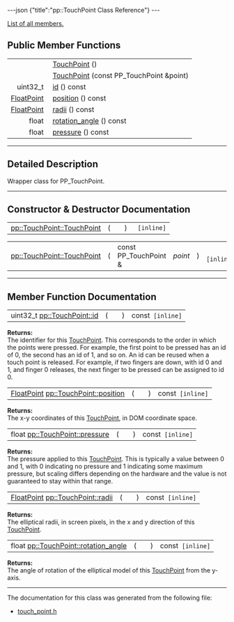 ---json {"title":"pp::TouchPoint Class Reference"} ---

[List of all members.](/docs/native-client/pepper_beta/cpp/classpp_1_1_touch_point-members/)

Public Member Functions
-----------------------

<table><tbody><tr class="odd"><td style="text-align: right;"> </td><td><a href="/docs/native-client/pepper_beta/cpp/classpp_1_1_touch_point#a76b04de6cd756e80d3b039988faed697" class="el">TouchPoint</a> ()</td></tr><tr class="even"><td style="text-align: right;"> </td><td><a href="/docs/native-client/pepper_beta/cpp/classpp_1_1_touch_point#affadca4389137e288a0a9a53019a2211" class="el">TouchPoint</a> (const PP_TouchPoint &amp;point)</td></tr><tr class="odd"><td style="text-align: right;">uint32_t </td><td><a href="/docs/native-client/pepper_beta/cpp/classpp_1_1_touch_point#a9bc0e1ce3579b52927da1104646b994b" class="el">id</a> () const</td></tr><tr class="even"><td style="text-align: right;"><a href="/docs/native-client/pepper_beta/cpp/classpp_1_1_float_point/" class="el">FloatPoint</a> </td><td><a href="/docs/native-client/pepper_beta/cpp/classpp_1_1_touch_point#aa4a407b747e9c523844eba4aaf861773" class="el">position</a> () const</td></tr><tr class="odd"><td style="text-align: right;"><a href="/docs/native-client/pepper_beta/cpp/classpp_1_1_float_point/" class="el">FloatPoint</a> </td><td><a href="/docs/native-client/pepper_beta/cpp/classpp_1_1_touch_point#a92f3376a9db010e20bed4a5fe3e42f0f" class="el">radii</a> () const</td></tr><tr class="even"><td style="text-align: right;">float </td><td><a href="/docs/native-client/pepper_beta/cpp/classpp_1_1_touch_point#a82c6f0f579e30d37d0f14cdbb3ca9177" class="el">rotation_angle</a> () const</td></tr><tr class="odd"><td style="text-align: right;">float </td><td><a href="/docs/native-client/pepper_beta/cpp/classpp_1_1_touch_point#a4e09d5e4a892da9f6b32c9986a25376c" class="el">pressure</a> () const</td></tr></tbody></table>

------------------------------------------------------------------------

<span id="details" class="anchor" style="margin: 0;"></span>

Detailed Description
--------------------

Wrapper class for PP\_TouchPoint.

------------------------------------------------------------------------

Constructor & Destructor Documentation
--------------------------------------

<span id="a76b04de6cd756e80d3b039988faed697" class="anchor" style="margin: 0;"></span>

<table><tbody><tr class="odd"><td><a href="/docs/native-client/pepper_beta/cpp/classpp_1_1_touch_point#a76b04de6cd756e80d3b039988faed697" class="el">pp::TouchPoint::TouchPoint</a></td><td>(</td><td></td><td>)</td><td><code> [inline]</code></td></tr></tbody></table>

<span id="affadca4389137e288a0a9a53019a2211" class="anchor" style="margin: 0;"></span>

<table><tbody><tr class="odd"><td><a href="/docs/native-client/pepper_beta/cpp/classpp_1_1_touch_point#a76b04de6cd756e80d3b039988faed697" class="el">pp::TouchPoint::TouchPoint</a></td><td>(</td><td>const PP_TouchPoint &amp; </td><td><em>point</em></td><td>)</td><td><code> [inline]</code></td></tr></tbody></table>

------------------------------------------------------------------------

Member Function Documentation
-----------------------------

<span id="a9bc0e1ce3579b52927da1104646b994b" class="anchor" style="margin: 0;"></span>

<table><tbody><tr class="odd"><td>uint32_t <a href="/docs/native-client/pepper_beta/cpp/classpp_1_1_touch_point#a9bc0e1ce3579b52927da1104646b994b" class="el">pp::TouchPoint::id</a></td><td>(</td><td></td><td>)</td><td>const<code> [inline]</code></td></tr></tbody></table>

**Returns:**  
The identifier for this <a href="/docs/native-client/pepper_beta/cpp/classpp_1_1_touch_point/" class="el" title="Wrapper class for PP_TouchPoint.">TouchPoint</a>. This corresponds to the order in which the points were pressed. For example, the first point to be pressed has an id of 0, the second has an id of 1, and so on. An id can be reused when a touch point is released. For example, if two fingers are down, with id 0 and 1, and finger 0 releases, the next finger to be pressed can be assigned to id 0.

<span id="aa4a407b747e9c523844eba4aaf861773" class="anchor" style="margin: 0;"></span>

<table><tbody><tr class="odd"><td><a href="/docs/native-client/pepper_beta/cpp/classpp_1_1_float_point/" class="el">FloatPoint</a> <a href="/docs/native-client/pepper_beta/cpp/classpp_1_1_touch_point#aa4a407b747e9c523844eba4aaf861773" class="el">pp::TouchPoint::position</a></td><td>(</td><td></td><td>)</td><td>const<code> [inline]</code></td></tr></tbody></table>

**Returns:**  
The x-y coordinates of this <a href="/docs/native-client/pepper_beta/cpp/classpp_1_1_touch_point/" class="el" title="Wrapper class for PP_TouchPoint.">TouchPoint</a>, in DOM coordinate space.

<span id="a4e09d5e4a892da9f6b32c9986a25376c" class="anchor" style="margin: 0;"></span>

<table><tbody><tr class="odd"><td>float <a href="/docs/native-client/pepper_beta/cpp/classpp_1_1_touch_point#a4e09d5e4a892da9f6b32c9986a25376c" class="el">pp::TouchPoint::pressure</a></td><td>(</td><td></td><td>)</td><td>const<code> [inline]</code></td></tr></tbody></table>

**Returns:**  
The pressure applied to this <a href="/docs/native-client/pepper_beta/cpp/classpp_1_1_touch_point/" class="el" title="Wrapper class for PP_TouchPoint.">TouchPoint</a>. This is typically a value between 0 and 1, with 0 indicating no pressure and 1 indicating some maximum pressure, but scaling differs depending on the hardware and the value is not guaranteed to stay within that range.

<span id="a92f3376a9db010e20bed4a5fe3e42f0f" class="anchor" style="margin: 0;"></span>

<table><tbody><tr class="odd"><td><a href="/docs/native-client/pepper_beta/cpp/classpp_1_1_float_point/" class="el">FloatPoint</a> <a href="/docs/native-client/pepper_beta/cpp/classpp_1_1_touch_point#a92f3376a9db010e20bed4a5fe3e42f0f" class="el">pp::TouchPoint::radii</a></td><td>(</td><td></td><td>)</td><td>const<code> [inline]</code></td></tr></tbody></table>

**Returns:**  
The elliptical radii, in screen pixels, in the x and y direction of this <a href="/docs/native-client/pepper_beta/cpp/classpp_1_1_touch_point/" class="el" title="Wrapper class for PP_TouchPoint.">TouchPoint</a>.

<span id="a82c6f0f579e30d37d0f14cdbb3ca9177" class="anchor" style="margin: 0;"></span>

<table><tbody><tr class="odd"><td>float <a href="/docs/native-client/pepper_beta/cpp/classpp_1_1_touch_point#a82c6f0f579e30d37d0f14cdbb3ca9177" class="el">pp::TouchPoint::rotation_angle</a></td><td>(</td><td></td><td>)</td><td>const<code> [inline]</code></td></tr></tbody></table>

**Returns:**  
The angle of rotation of the elliptical model of this <a href="/docs/native-client/pepper_beta/cpp/classpp_1_1_touch_point/" class="el" title="Wrapper class for PP_TouchPoint.">TouchPoint</a> from the y-axis.

------------------------------------------------------------------------

The documentation for this class was generated from the following file:

-   <a href="/docs/native-client/pepper_beta/cpp/touch__point_8h/" class="el">touch_point.h</a>

